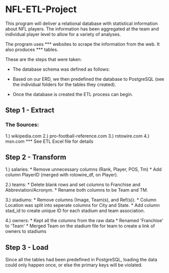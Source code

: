 # NFL-ETL-Project

This program will deliver a relational database with statistical information about NFL players. The information has been aggregated at the team and individual player level to allow for a variety of analyses.

The program uses *** websites to scrape the information from the web. It also produces *** tables.

These are the steps that were taken:
* The database schema was defined as follows:

* Based on our ERD, we then predefined the database to PostgreSQL (see the individual folders for the tables they created).

* Once the database is created the ETL process can begin.


## Step 1 - Extract

### The Sources:

1.) wikipedia.com
2.) pro-football-reference.com
3.) rotowire.com
4.) msn.com
*** See ETL Excel file for details


## Step 2 - Transform

1.) salaries:
    * Remove unnecessary columns (Rank, Player, POS, Tm)
    * Add column PlayerID (merged with rotowire_df, on Player).
    
2.) teams:
    * Delete blank rows and set columns to Franchise and Abbreviation/Acronym.
    * Rename both columns to be Team and TM.

3.) stadiums:
    * Remove columns (Image, Team(s), and Ref(s)). 
    * Column Location was split into seperate columns for City and State.
    * Add column stad_id to create unique ID for each stadium and team association.

4.) owners: 
    * Kept all the columns from the raw data
    * Renamed 'Franchise' to 'Team'
    * Merged Team on the stadium file for team to create a link of owners to stadiums
    
## Step 3 - Load

Since all the tables had been predefined in PostgreSQL, loading the data could only happen once, or else the primary keys will be violated. 

    


